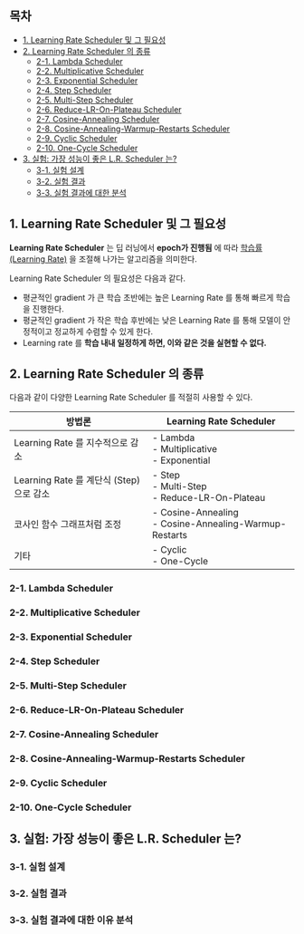 ## 목차

* [1. Learning Rate Scheduler 및 그 필요성](#1-learning-rate-scheduler-및-그-필요성)
* [2. Learning Rate Scheduler 의 종류](#2-learning-rate-scheduler-의-종류)
  * [2-1. Lambda Scheduler](#2-1-lambda-scheduler)
  * [2-2. Multiplicative Scheduler](#2-2-multiplicative-scheduler)
  * [2-3. Exponential Scheduler](#2-3-exponential-scheduler)
  * [2-4. Step Scheduler](#2-4-step-scheduler)
  * [2-5. Multi-Step Scheduler](#2-5-multi-step-scheduler)
  * [2-6. Reduce-LR-On-Plateau Scheduler](#2-6-reduce-lr-on-plateau-scheduler)
  * [2-7. Cosine-Annealing Scheduler](#2-7-cosine-annealing-scheduler)
  * [2-8. Cosine-Annealing-Warmup-Restarts Scheduler](#2-8-cosine-annealing-warmup-restarts-scheduler)
  * [2-9. Cyclic Scheduler](#2-9-cyclic-scheduler)
  * [2-10. One-Cycle Scheduler](#2-10-one-cycle-scheduler)
* [3. 실험: 가장 성능이 좋은 L.R. Scheduler 는?](#3-실험-가장-성능이-좋은-lr-scheduler-는)
  * [3-1. 실험 설계](#3-1-실험-설계)
  * [3-2. 실험 결과](#3-2-실험-결과)
  * [3-3. 실험 결과에 대한 분석](#3-3-실험-결과에-대한-이유-분석)

## 1. Learning Rate Scheduler 및 그 필요성

**Learning Rate Scheduler** 는 딥 러닝에서 **epoch가 진행됨** 에 따라 [학습률 (Learning Rate)](딥러닝_기초_Learning_Rate.md) 을 조절해 나가는 알고리즘을 의미한다.

Learning Rate Scheduler 의 필요성은 다음과 같다.

* 평균적인 gradient 가 큰 학습 초반에는 높은 Learning Rate 를 통해 빠르게 학습을 진행한다.
* 평균적인 gradient 가 작은 학습 후반에는 낮은 Learning Rate 를 통해 모델이 안정적이고 정교하게 수렴할 수 있게 한다.
* Learning rate 를 **학습 내내 일정하게 하면, 이와 같은 것을 실현할 수 없다.**

## 2. Learning Rate Scheduler 의 종류

다음과 같이 다양한 Learning Rate Scheduler 를 적절히 사용할 수 있다.

| 방법론                              | Learning Rate Scheduler                                  |
|----------------------------------|----------------------------------------------------------|
| Learning Rate 를 지수적으로 감소         | - Lambda<br>- Multiplicative<br>- Exponential            |
| Learning Rate 를 계단식 (Step) 으로 감소 | - Step<br>- Multi-Step<br>- Reduce-LR-On-Plateau         |
| 코사인 함수 그래프처럼 조정                  | - Cosine-Annealing<br>- Cosine-Annealing-Warmup-Restarts |
| 기타                               | - Cyclic<br>- One-Cycle                                  |

### 2-1. Lambda Scheduler

### 2-2. Multiplicative Scheduler

### 2-3. Exponential Scheduler

### 2-4. Step Scheduler

### 2-5. Multi-Step Scheduler

### 2-6. Reduce-LR-On-Plateau Scheduler

### 2-7. Cosine-Annealing Scheduler

### 2-8. Cosine-Annealing-Warmup-Restarts Scheduler

### 2-9. Cyclic Scheduler

### 2-10. One-Cycle Scheduler

## 3. 실험: 가장 성능이 좋은 L.R. Scheduler 는?

### 3-1. 실험 설계

### 3-2. 실험 결과

### 3-3. 실험 결과에 대한 이유 분석